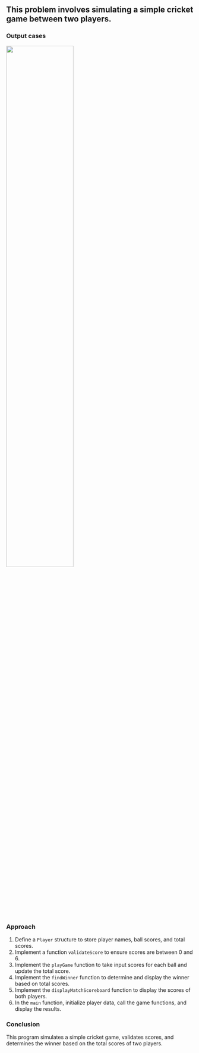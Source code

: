 ## This problem involves simulating a simple cricket game between two players.

### Output cases
<img src = "../images/problem.png" width = "60%" height = "auto">

### Approach 
1. Define a `Player` structure to store player names, ball scores, and total scores.
2. Implement a function `validateScore` to ensure scores are between 0 and 6.
3. Implement the `playGame` function to take input scores for each ball and update the total score.
4. Implement the `findWinner` function to determine and display the winner based on total scores.
5. Implement the `displayMatchScoreboard` function to display the scores of both players.
6. In the `main` function, initialize player data, call the game functions, and display the results.

### Conclusion
This program simulates a simple cricket game, validates scores, and determines the winner based on the total scores of two players.
